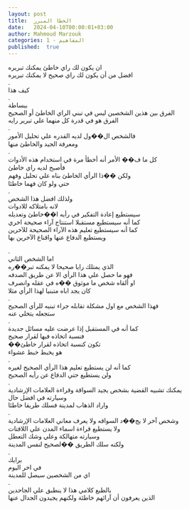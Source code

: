 ```yaml
---
layout: post
title:  الخطا المبرر
date:   2024-04-10T00:00:01+03:00
author: Mahmoud Marzouk
categories: 1 - المفاهيم
published:  true
---
```

ان يكون لك راي خاطئ يمكنك تبريره\
افضل من أن يكون لك راي صحيح لا يمكنك تبريره\
.\
كيف هذا\
.\
ببساطة\
الفرق بين هذين الشخصين ليس في تبني الراي الخاطئ أو الصحيح\
الفرق هو في قدرة كل منهما علي تبرير رايه\
.\
فالشخص ال��ول لديه القدره علي تحليل الأمور\
ومعرفة الجيد والخاطئ منها\
.\
كل ما ف�� الأمر أنه أخطأ مرة في استخدام هذه الأدوات\
فأصبح لديه راي خاطئ\
ولكن ��ذا الرأي الخاطئ بناه علي تحليل وفهم\
حتي ولو كان فهما خاطئا\
.\
ولذلك افضل هذا الشخص\
لانه بامتلاكه للادوات\
سيستطيع إعادة التفكير في رأيه ا��خاطئ وتعديله\
كما أنه سيستطيع مستقبلا استنتاج آراء صحيحة اخري\
كما أنه سيستطيع تعليم هذه الآراء الصحيحة للآخرين\
ويستطيع الدفاع عنها واقناع الآخرين بها

.\
اما الشخص الثاني\
الذي يمتلك رايا صحيحا لا يمكنه تبر��ره\
فهو ما حصل علي هذا الرأي الا عن طريق الصدفه\
او ألقاه شخص ما موثوق ��ه في عقله وانصرف\
كان يجد اباه متبنيا لهذا الرأي مثلا\
.\
فهذا الشخص مع اول مشكلة تقابله جراء تبنيه للرأي الصحيح\
ستجعله يتخلي عنه\
.\
كما أنه في المستقبل إذا عرضت عليه مسائل جديدة\
فنسبة اتخاذه فيها لقرار صحيح\
��تكون كنسبة اتخاذه لقرار خاطئ\
هو يخبط خبط عشواء\
.\
كما أنه لن يستطيع تعليم هذا الرأي الصحيح لغيره\
ولن يستطيع حتي الدفاع عن رأيه الصحيح\
.\
يمكنك تشبيه القضية بشخص يجيد السواقة وقراءة العلامات
الإرشادية\
وسيارته في افضل حال\
واراد الذهاب لمدينة فسلك طريقا خاطئا\
.\
وشخص آخر لا يج��د السواقه ولا يعرف معاني العلامات الإرشادية\
ولا يستطيع قراءة اسماء المدن علي اللافتات\
وسيارته متهالكة وعلي وشك التعطل\
ولكنه سلك الطريق ��لصحيح لنفس المدينة\
.\
برايك\
في اخر اليوم\
اي من الشخصين سيصل للمدينة\
.\
بالطبع كلامي هذا لا ينطبق علي الجاحدين\
الذين يعرفون أن آرائهم خاطئة ولكنهم يجيدون الجدال عنها
